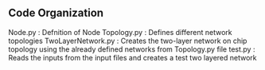 ## Code Organization

Node.py : Defnition of Node
Topology.py : Defines different network topologies
TwoLayerNetwork.py : Creates the two-layer network on chip topology using the already defined networks from Topology.py file
test.py : Reads the inputs from the input files and creates a test two layered network
